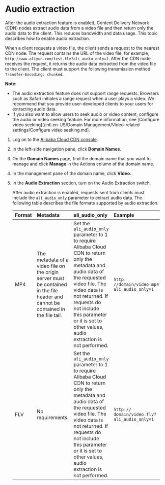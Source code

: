 # Audio extraction

After the audio extraction feature is enabled, Content Delivery Network \(CDN\) nodes extract audio data from a video file and then return only the audio data to the client. This reduces bandwidth and data usage. This topic describes how to enable audio extraction.

When a client requests a video file, the client sends a request to the nearest CDN node. The request contains the URL of the video file, for example, `http://www.aliyun.com/test.flv?ali_audio_only=1`. After the CDN node receives the request, it returns the audio data extracted from the video file to the client. The client must support the following transmission method: `Transfer-Encoding: chunked`.

**Note:**

-   The audio extraction feature does not support range requests. Browsers such as Safari initiates a range request when a user plays a video. We recommend that you provide user-developed clients to your users for extracting audio data.
-   If you also want to allow users to seek audio or video content, configure the audio or video seeking feature. For more information, see [Configure video seeking](/intl.en-US/Domain Management/Video-related settings/Configure video seeking.md).

1.  Log on to the [Alibaba Cloud CDN console](https://cdn.console.aliyun.com).

2.  In the left-side navigation pane, click **Domain Names**.

3.  On the **Domain Names** page, find the domain name that you want to manage and click **Manage** in the Actions column of the domain name.

4.  In the management pane of the domain name, click **Video**.

5.  In the **Audio Extraction** section, turn on the Audio Extraction switch.

    After audio extraction is enabled, requests sent from clients must include the `ali_audio_only` parameter to extract audio data. The following table describes the file formats supported by audio extraction.

    |Format|Metadata|ali\_audio\_only|Example|
    |:-----|:-------|:---------------|:------|
    |MP4|The metadata of a video file on the origin server must be contained in the file header and cannot be contained in the file tail.|Set the `ali_audio_only` parameter to 1 to require Alibaba Cloud CDN to return only the metadata and audio data of the requested video file. The video data is not returned. If requests do not include this parameter or it is set to other values, audio extraction is not performed.|`http: //domain/video.mp4? ali_audio_only=1`|
    |FLV|No requirements.|Set the `ali_audio_only` parameter to 1 to require Alibaba Cloud CDN to return only the metadata and audio data of the requested video file. The video data is not returned. If requests do not include this parameter or it is set to other values, audio extraction is not performed.|`http:// domain/video.flv? ali_audio_only=1`|


